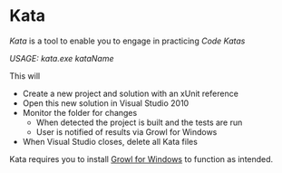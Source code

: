 ﻿Kata
====

*Kata* is a tool to enable you to engage in practicing _Code Katas_

*USAGE:* _kata.exe kataName_

This will
  * Create a new project and solution with an xUnit reference
  * Open this new solution in Visual Studio 2010
  * Monitor the folder for changes
    * When detected the project is built and the tests are run
    * User is notified of results via Growl for Windows
  * When Visual Studio closes, delete all Kata files

Kata requires you to install [Growl for Windows](http://www.growlforwindows.com/) to function as intended.
